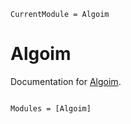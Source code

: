 ```@meta
CurrentModule = Algoim
```

# Algoim

Documentation for [Algoim](https://github.com/ericneiva/Algoim.jl).

```@index
```

```@autodocs
Modules = [Algoim]
```
